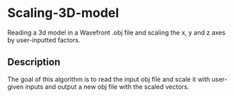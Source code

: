 # Scaling-3D-model

Reading a 3d model in a Wavefront .obj file and scaling the x, y and z axes by user-inputted factors.

## Description

The goal of this algorithm is to read the input obj file and scale it with user-given inputs and output a new obj file with the scaled vectors.
